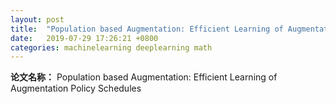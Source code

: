 ```yaml
---
layout: post
title:  "Population based Augmentation: Efficient Learning of Augmentation Policy Schedules 笔记"
date:   2019-07-29 17:26:21 +0800
categories: machinelearning deeplearning math
---
```


**论文名称：** Population based Augmentation: Efficient Learning of Augmentation Policy Schedules

